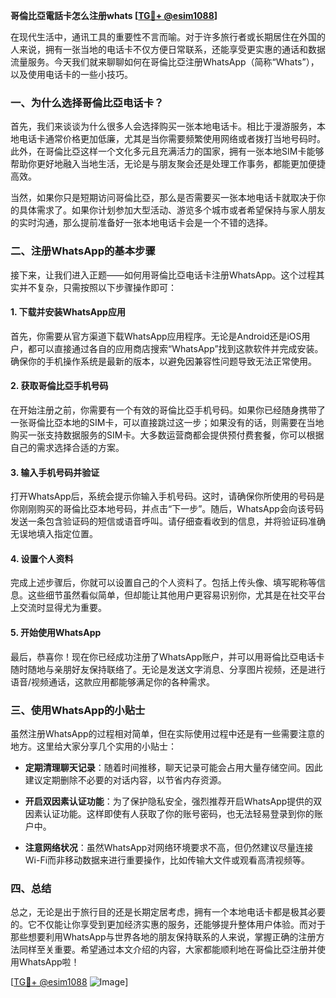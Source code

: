 **哥倫比亞電話卡怎么注册whats [[TG💪+ @esim1088](https://t.me/s/esim1088)]**

在现代生活中，通讯工具的重要性不言而喻。对于许多旅行者或长期居住在外国的人来说，拥有一张当地的电话卡不仅方便日常联系，还能享受更实惠的通话和数据流量服务。今天我们就来聊聊如何在哥倫比亞注册WhatsApp（简称“Whats”），以及使用电话卡的一些小技巧。

### 一、为什么选择哥倫比亞电话卡？

首先，我们来谈谈为什么很多人会选择购买一张本地电话卡。相比于漫游服务，本地电话卡通常价格更加低廉，尤其是当你需要频繁使用网络或者拨打当地号码时。此外，在哥倫比亞这样一个文化多元且充满活力的国家，拥有一张本地SIM卡能够帮助你更好地融入当地生活，无论是与朋友聚会还是处理工作事务，都能更加便捷高效。

当然，如果你只是短期访问哥倫比亞，那么是否需要买一张本地电话卡就取决于你的具体需求了。如果你计划参加大型活动、游览多个城市或者希望保持与家人朋友的实时沟通，那么提前准备好一张本地电话卡会是一个不错的选择。

### 二、注册WhatsApp的基本步骤

接下来，让我们进入正题——如何用哥倫比亞电话卡注册WhatsApp。这个过程其实并不复杂，只需按照以下步骤操作即可：

#### 1. 下载并安装WhatsApp应用

首先，你需要从官方渠道下载WhatsApp应用程序。无论是Android还是iOS用户，都可以直接通过各自的应用商店搜索“WhatsApp”找到这款软件并完成安装。确保你的手机操作系统是最新的版本，以避免因兼容性问题导致无法正常使用。

#### 2. 获取哥倫比亞手机号码

在开始注册之前，你需要有一个有效的哥倫比亞手机号码。如果你已经随身携带了一张哥倫比亞本地的SIM卡，可以直接跳过这一步；如果没有的话，则需要在当地购买一张支持数据服务的SIM卡。大多数运营商都会提供预付费套餐，你可以根据自己的需求选择合适的方案。

#### 3. 输入手机号码并验证

打开WhatsApp后，系统会提示你输入手机号码。这时，请确保你所使用的号码是你刚刚购买的哥倫比亞本地号码，并点击“下一步”。随后，WhatsApp会向该号码发送一条包含验证码的短信或语音呼叫。请仔细查看收到的信息，并将验证码准确无误地填入指定位置。

#### 4. 设置个人资料

完成上述步骤后，你就可以设置自己的个人资料了。包括上传头像、填写昵称等信息。这些细节虽然看似简单，但却能让其他用户更容易识别你，尤其是在社交平台上交流时显得尤为重要。

#### 5. 开始使用WhatsApp

最后，恭喜你！现在你已经成功注册了WhatsApp账户，并可以用哥倫比亞电话卡随时随地与亲朋好友保持联络了。无论是发送文字消息、分享图片视频，还是进行语音/视频通话，这款应用都能够满足你的各种需求。

### 三、使用WhatsApp的小贴士

虽然注册WhatsApp的过程相对简单，但在实际使用过程中还是有一些需要注意的地方。这里给大家分享几个实用的小贴士：

- **定期清理聊天记录**：随着时间推移，聊天记录可能会占用大量存储空间。因此建议定期删除不必要的对话内容，以节省内存资源。
  
- **开启双因素认证功能**：为了保护隐私安全，强烈推荐开启WhatsApp提供的双因素认证功能。这样即使有人获取了你的账号密码，也无法轻易登录到你的账户中。

- **注意网络状况**：虽然WhatsApp对网络环境要求不高，但仍然建议尽量连接Wi-Fi而非移动数据来进行重要操作，比如传输大文件或观看高清视频等。

### 四、总结

总之，无论是出于旅行目的还是长期定居考虑，拥有一个本地电话卡都是极其必要的。它不仅能让你享受到更加经济实惠的服务，还能够提升整体用户体验。而对于那些想要利用WhatsApp与世界各地的朋友保持联系的人来说，掌握正确的注册方法同样至关重要。希望通过本文介绍的内容，大家都能顺利地在哥倫比亞注册并使用WhatsApp啦！

[[TG💪+ @esim1088](https://t.me/s/esim1088) ![Image](https://i.postimg.cc/4NQfJmqS/Snipaste-2025-05-13-00-14-12.png)]